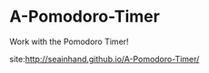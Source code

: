 # A-Pomodoro-Timer

Work with the Pomodoro Timer!

site:http://seainhand.github.io/A-Pomodoro-Timer/
